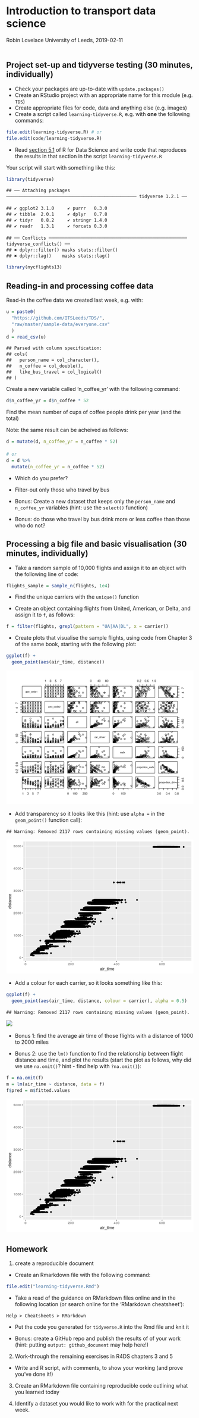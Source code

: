 Introduction to transport data science
================
Robin Lovelace
University of Leeds,
2019-02-11<br/><img class="img-footer" alt="" src="http://www.stephanehess.me.uk/images/picture3.png">

## Project set-up and tidyverse testing (30 minutes, individually)

  - Check your packages are up-to-date with `update.packages()`
  - Create an RStudio project with an appropriate name for this module
    (e.g. `TDS`)
  - Create appropriate files for code, data and anything else
    (e.g. images)
  - Create a script called `learning-tidyverse.R`, e.g. with **one** the
    following commands:

<!-- end list -->

``` r
file.edit(learning-tidyverse.R) # or
file.edit(code/learning-tidyverse.R)
```

  - Read
    [section 5.1](https://r4ds.had.co.nz/transform.html#filter-rows-with-filter)
    of R for Data Science and write code that reproduces the results in
    that section in the script `learning-tidyverse.R`

Your script will start with something like
    this:

``` r
library(tidyverse)
```

    ## ── Attaching packages ───────────────────────────────────────────────── tidyverse 1.2.1 ──

    ## ✔ ggplot2 3.1.0     ✔ purrr   0.3.0
    ## ✔ tibble  2.0.1     ✔ dplyr   0.7.8
    ## ✔ tidyr   0.8.2     ✔ stringr 1.4.0
    ## ✔ readr   1.3.1     ✔ forcats 0.3.0

    ## ── Conflicts ──────────────────────────────────────────────────── tidyverse_conflicts() ──
    ## ✖ dplyr::filter() masks stats::filter()
    ## ✖ dplyr::lag()    masks stats::lag()

``` r
library(nycflights13)
```

## Reading-in and processing coffee data

Read-in the coffee data we created last week, e.g. with:

``` r
u = paste0(
  "https://github.com/ITSLeeds/TDS/",
  "raw/master/sample-data/everyone.csv"
  )
d = read_csv(u)
```

    ## Parsed with column specification:
    ## cols(
    ##   person_name = col_character(),
    ##   n_coffee = col_double(),
    ##   like_bus_travel = col_logical()
    ## )

Create a new variable called ‘n\_coffee\_yr’ with the following command:

``` r
d$n_coffee_yr = d$n_coffee * 52
```

Find the mean number of cups of coffee people drink per year (and the
total)

Note: the same result can be acheived as follows:

``` r
d = mutate(d, n_coffee_yr = n_coffee * 52)

# or 
d = d %>% 
  mutate(n_coffee_yr = n_coffee * 52)
```

  - Which do you prefer?

  - Filter-out only those who travel by bus

  - Bonus: Create a new dataset that keeps only the `person_name` and
    `n_coffee_yr` variables (hint: use the `select()` function)

  - Bonus: do those who travel by bus drink more or less coffee than
    those who do
not?

## Processing a big file and basic visualisation (30 minutes, individually)

  - Take a random sample of 10,000 flights and assign it to an object
    with the following line of code:

<!-- end list -->

``` r
flights_sample = sample_n(flights, 1e4)
```

  - Find the unique carriers with the `unique()` function

  - Create an object containing flights from United, American, or Delta,
    and assign it to `f`, as follows:

<!-- end list -->

``` r
f = filter(flights, grepl(pattern = "UA|AA|DL", x = carrier))
```

  - Create plots that visualise the sample flights, using code from
    Chapter 3 of the same book, starting with the following plot:

<!-- end list -->

``` r
ggplot(f) +
  geom_point(aes(air_time, distance))
```

![](2-software_files/figure-gfm/unnamed-chunk-7-1.png)<!-- -->

  - Add transparency so it looks like this (hint: use `alpha =` in the
    `geom_point()` function
    call):

<!-- end list -->

    ## Warning: Removed 2117 rows containing missing values (geom_point).

![](2-software_files/figure-gfm/unnamed-chunk-8-1.png)<!-- -->

  - Add a colour for each carrier, so it looks something like this:

<!-- end list -->

``` r
ggplot(f) +
  geom_point(aes(air_time, distance, colour = carrier), alpha = 0.5)
```

    ## Warning: Removed 2117 rows containing missing values (geom_point).

![](2-software_files/figure-gfm/unnamed-chunk-9-1.png)<!-- -->

  - Bonus 1: find the average air time of those flights with a distance
    of 1000 to 2000 miles

  - Bonus 2: use the `lm()` function to find the relationship between
    flight distance and time, and plot the results (start the plot as
    follows, why did we use `na.omit()`? hint - find help with
    `?na.omit()`):

<!-- end list -->

``` r
f = na.omit(f)
m = lm(air_time ~ distance, data = f)
f$pred = m$fitted.values
```

![](2-software_files/figure-gfm/unnamed-chunk-11-1.png)<!-- -->

## Homework

1)  create a reproducible document

<!-- end list -->

  - Create an Rmarkdown file with the following command:

<!-- end list -->

``` r
file.edit("learning-tidyverse.Rmd")
```

  - Take a read of the guidance on RMarkdown files online and in the
    following location (or search online for the ‘RMarkdown
    cheatsheet’):

<!-- end list -->

    Help > Cheatsheets > RMarkdown

  - Put the code you generated for `tidyverse.R` into the Rmd file and
    knit it

  - Bonus: create a GitHub repo and publish the results of of your work
    (hint: putting `output: github_document` may help here\!)

<!-- end list -->

2)  Work-through the remaining exercises in R4DS chapters 3 and 5

<!-- end list -->

  - Write and R script, with comments, to show your working (and prove
    you’ve done it\!)

<!-- end list -->

3)  Create an RMarkdown file containing reproducible code outlining what
    you learned today

4)  Identify a dataset you would like to work with for the practical
    next week.
